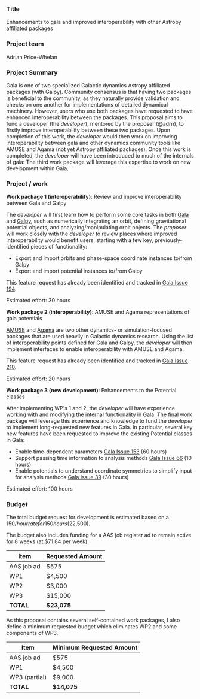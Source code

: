 ### Title

Enhancements to gala and improved interoperability with other Astropy affiliated
packages


### Project team

Adrian Price-Whelan


### Project Summary

Gala is one of two specialized Galactic dynamics Astropy affiliated packages
(with Galpy). Community consensus is that having two packages is beneficial to
the community, as they naturally provide validation and checks on one another
for implementations of detailed dynamical machinery. However, users who use both
packages have requested to have enhanced interoperability between the packages.
This proposal aims to fund a developer (the *developer*), mentored by the
proposer (@adrn), to firstly improve interoperability between these two
packages. Upon completion of this work, the *developer* would then work on
improving interoperability between gala and other dynamics community tools like
AMUSE and Agama (not yet Astropy affiliated packages). Once this work is
completed, the *developer* will have been introduced to much of the internals of
gala: The third work package will leverage this expertise to work on new
development within Gala.


### Project / work

**Work package 1 (interoperability)**: Review and improve interoperability
between Gala and Galpy

The *developer* will first learn how to perform some core tasks in both
[Gala](https://gala.adrian.pw) and [Galpy](https://docs.galpy.org/), such as
numerically integrating an orbit, defining gravitational potential objects, and
analyzing/manipulating orbit objects. The *proposer* will work closely with the
*developer* to review places where improved interoperability would benefit
users, starting with a few key,
previously-identified pieces of functionality:

- Export and import orbits and phase-space coordinate instances to/from Galpy
- Export and import potential instances to/from Galpy

This feature request has already been identified and tracked in [Gala Issue
194](https://github.com/adrn/gala/issues/194).

Estimated effort: 30 hours

**Work package 2 (interoperability)**: AMUSE and Agama representations of gala
potentials

[AMUSE](https://amuse.readthedocs.io/) and [Agama](http://agama.software/) are
two other dynamics- or simulation-focused packages that are used heavily in
Galactic dynamics research. Using the list of interoperability points defined
for Gala and Galpy, the *developer* will then implement interfaces to enable
interoperability with AMUSE and Agama.

This feature request has already been identified and tracked in [Gala Issue
210](https://github.com/adrn/gala/issues/210).

Estimated effort: 20 hours

**Work package 3 (new development)**: Enhancements to the Potential classes

After implementing WP's 1 and 2, the *developer* will have experience working
with and modifying the internal functionality in Gala. The final work package
will leverage this experience and knowledge to fund the *developer* to implement
long-requested new features in Gala. In particular, several key new features
have been requested to improve the existing Potential classes in Gala:

- Enable time-dependent parameters [Gala Issue
  153](https://github.com/adrn/gala/issues/153) (60 hours)
- Support passing time information to analysis methods [Gala Issue
  66](https://github.com/adrn/gala/issues/66) (10 hours)
- Enable potentials to understand coordinate symmetries to simplify input for
  analysis methods [Gala Issue 39](https://github.com/adrn/gala/issues/39) (30
  hours)

Estimated effort: 100 hours

### Budget

The total budget request for development is estimated based on a $150/hour rate
for 150 hours ($22,500).

The budget also includes funding for a AAS job register ad to remain active for
8 weeks (at $71.84 per week).

| Item | Requested Amount |
|--------|--------|
|   AAS job ad | $575 |
|   WP1 | $4,500 |
|   WP2 | $3,000 |
|   WP3 | $15,000 |
| **TOTAL**     | **$23,075** |

As this proposal contains several self-contained work packages, I also define a
minimum requested budget which eliminates WP2 and some components of WP3.

| Item | Minimum Requested Amount |
|--------|--------|
|   AAS job ad | $575 |
|   WP1 | $4,500 |
|   WP3 (partial) | $9,000 |
| **TOTAL**     | **$14,075** |
